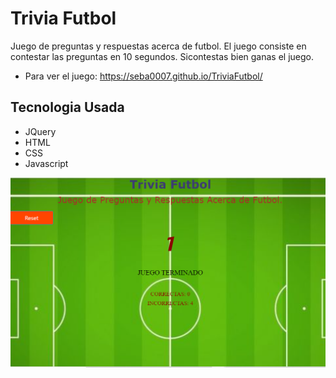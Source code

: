 # Trivia Futbol
Juego de preguntas y respuestas acerca de futbol. El juego consiste en contestar las preguntas en 10 segundos. Sicontestas bien ganas el juego.

- Para ver el juego: https://seba0007.github.io/TriviaFutbol/

## Tecnologia Usada
- JQuery
- HTML
- CSS
- Javascript

![Image description](assets/images/trivia-futbol.PNG)